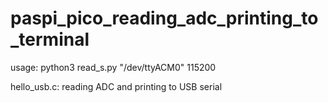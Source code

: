 # paspi_pico_reading_adc_printing_to_terminal

usage: python3 read_s.py "/dev/ttyACM0" 115200

hello_usb.c: reading ADC and printing to USB serial

